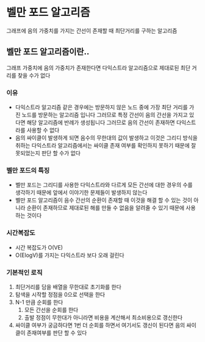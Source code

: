 # 벨만 포드 알고리즘
그래프에 음의 가중치를 가지는 간선이 존재할 때 최단거리를 구하는 알고리즘

## 벨만 포드 알고리즘이란..

그래프 가중치에 음의 가중치가 존재한다면 다익스트라 알고리즘으로 제대로된 최단 거리를 찾을 수가 없다

### 이유

- 다익스트라 알고리즘 같은 경우에는 방문하지 않은 노드 중에 가장 최단 거리를 가진 노드를 방문하는 알고리즘 입니다 그러므로 특정 간선이 음의 간선을 가지고 있다면 해당 알고리즘에 반례가 생성됩니다 그러므로 음의 간선이 존재하면 다익스트라를 사용할 수 없다
- 음의 싸이클이 발생하게 되면 음수의 무한대의 값이 발생하고 이것은 그리디 방식을 취하는 다익스트라 알고리즘에서는 싸이클 존재 여부를 확인하지 못하기 때문에 잘못되었는지 판단 할 수가 없다

### 벨만 포드의 특징

- 벨만 포드는 그리디를 사용한 다익스트라와 다르게 모든 간선에 대한 경우의 수를 생각하기 때문에 앞에서 이야기한 문제들이 발생하지 않는다
- 벨만 포드 알고리즘이 음수 간선의 순환이 존재할 때 이것을 해결 할 수 있는 것이 아니라 순환이 존재하므로 제대로된 해를 만들 수 없음을 알려줄 수 있기 때문에 사용하는 것이다

### 시간복잡도

- 시간 복잡도가 O(VE)
- O(ElogV)를 가지는 다익스트라 보다 오래 걸린다

### 기본적인 로직

1. 최단거리를 담을 배열을 무한대로 초기화를 한다
2. 탐색을 시작할 정점을 0으로 선택을 한다
3. N-1 만큼 순회를 한다
    1. 모든 간선을 순회를 한다
    2. 출발 정점이 무한대가 아니라면 비용을 계산해서 최소비용으로 갱신한다
4. 싸이클 여부가 궁금하다면 1번 더 순회를 하면서 여기서도 갱신이 된다면 음의 싸이클이 존재여부를 판단 할 수 있다